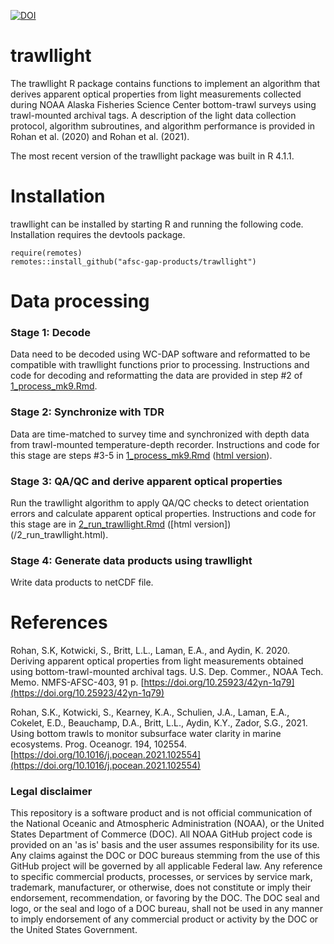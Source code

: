 [![DOI](https://zenodo.org/badge/DOI/10.5281/zenodo.3688864.svg)](https://doi.org/10.5281/zenodo.3688864)

# trawllight
The trawllight R package contains functions to implement an algorithm that derives apparent optical properties from light measurements collected during NOAA Alaska Fisheries Science Center bottom-trawl surveys using trawl-mounted archival tags. A description of the light data collection protocol, algorithm subroutines, and algorithm performance is provided in Rohan et al. (2020) and Rohan et al. (2021).

The most recent version of the trawllight package was built in R 4.1.1.

# Installation

trawllight can be installed by starting R and running the following code. Installation requires the devtools package.

```
require(remotes)
remotes::install_github("afsc-gap-products/trawllight")
```

# Data processing

### Stage 1: Decode

Data need to be decoded using WC-DAP software and reformatted to be compatible with trawllight functions prior to processing. Instructions and code for decoding and reformatting the data are provided in step #2 of [1_process_mk9.Rmd](/1_process_mk9.Rmd).

### Stage 2: Synchronize with TDR

Data are time-matched to survey time and synchronized with depth data from trawl-mounted temperature-depth recorder. Instructions and code for this stage are steps #3-5 in [1_process_mk9.Rmd](/1_process_mk9.Rmd) ([html version](/process_mk9.html)).

### Stage 3: QA/QC and derive apparent optical properties

Run the trawllight algorithm to apply QA/QC checks to detect orientation errors and calculate apparent optical properties. Instructions and code for this stage are in [2_run_trawllight.Rmd](/2_run_trawllight.Rmd) ([html version])(/2_run_trawllight.html).

### Stage 4: Generate data products using trawllight

Write data products to netCDF file.

# References
Rohan, S.K, Kotwicki, S., Britt, L.L., Laman, E.A., and Aydin, K. 2020. Deriving apparent optical properties from light measurements obtained using bottom-trawl-mounted archival tags. U.S. Dep. Commer., NOAA Tech. Memo. NMFS-AFSC-403, 91 p. [https://doi.org/10.25923/42yn-1q79](https://doi.org/10.25923/42yn-1q79)

Rohan, S.K., Kotwicki, S., Kearney, K.A., Schulien, J.A., Laman, E.A., Cokelet, E.D., Beauchamp, D.A., Britt, L.L., Aydin, K.Y., Zador, S.G., 2021. Using bottom trawls to monitor subsurface water clarity in marine ecosystems. Prog. Oceanogr. 194, 102554. [https://doi.org/10.1016/j.pocean.2021.102554](https://doi.org/10.1016/j.pocean.2021.102554)

### Legal disclaimer

This repository is a software product and is not official communication of the National Oceanic and Atmospheric Administration (NOAA), or the United States Department of Commerce (DOC). All NOAA GitHub project code is provided on an 'as is' basis and the user assumes responsibility for its use. Any claims against the DOC or DOC bureaus stemming from the use of this GitHub project will be governed by all applicable Federal law. Any reference to specific commercial products, processes, or services by service mark, trademark, manufacturer, or otherwise, does not constitute or imply their endorsement, recommendation, or favoring by the DOC. The DOC seal and logo, or the seal and logo of a DOC bureau, shall not be used in any manner to imply endorsement of any commercial product or activity by the DOC or the United States Government.
